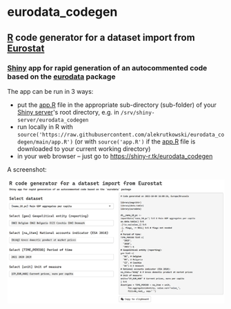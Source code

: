 # eurodata_codegen
## [R](https://www.r-project.org) code generator for a dataset import from [Eurostat](https://ec.europa.eu/eurostat/databrowser/explore/all/all_themes)
### [Shiny](https://shiny.rstudio.com) app for rapid generation of an autocommented code based on the [eurodata](https://CRAN.R-project.org/package=eurodata) package

The app can be run in 3 ways:
- put the [app.R](https://raw.githubusercontent.com/alekrutkowski/eurodata_codegen/main/app.R) file in the appropriate sub-directory (sub-folder) of your [Shiny server](https://www.rstudio.com/products/shiny/shiny-server)'s root directory, e.g. in `/srv/shiny-server/eurodata_codegen`
- run locally in R with `source('https://raw.githubusercontent.com/alekrutkowski/eurodata_codegen/main/app.R')` (or with `source('app.R')` if the [app.R](https://raw.githubusercontent.com/alekrutkowski/eurodata_codegen/main/app.R) file is downloaded to your current working directory)
- in your web browser &ndash; just go to https://shiny-r.tk/eurodata_codegen

A screenshot:

![Screenshot](screenshot.png)
